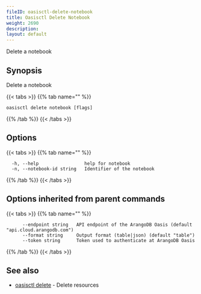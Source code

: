 ```yaml
---
fileID: oasisctl-delete-notebook
title: Oasisctl Delete Notebook
weight: 2690
description: 
layout: default
---
```

Delete a notebook

## Synopsis

Delete a notebook

{{< tabs >}}
{{% tab name="" %}}
```
oasisctl delete notebook [flags]
```
{{% /tab %}}
{{< /tabs >}}

## Options

{{< tabs >}}
{{% tab name="" %}}
```
  -h, --help                 help for notebook
  -n, --notebook-id string   Identifier of the notebook
```
{{% /tab %}}
{{< /tabs >}}

## Options inherited from parent commands

{{< tabs >}}
{{% tab name="" %}}
```
      --endpoint string   API endpoint of the ArangoDB Oasis (default "api.cloud.arangodb.com")
      --format string     Output format (table|json) (default "table")
      --token string      Token used to authenticate at ArangoDB Oasis
```
{{% /tab %}}
{{< /tabs >}}

## See also

* [oasisctl delete]()	 - Delete resources

